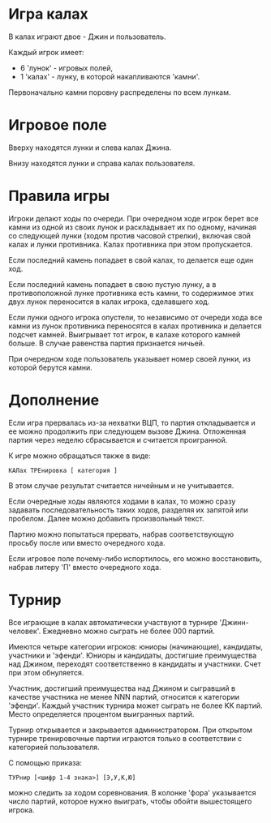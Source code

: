 
# Игра калах

В калах играют двое - Джин и пользователь.

Каждый игрок имеет:

 * 6 'лунок'  - игровых полей,
 * 1 'калах'  - лунку, в которой накапливаются 'камни'.

Первоначально камни поровну распределены по всем лункам.

# Игровое поле

Вверху находятся лунки и слева калах Джина.

Внизу находятся лунки и справа калах пользователя.

# Правила игры

Игроки делают ходы по очереди. При очередном ходе игрок берет
все камни из одной из своих лунок и раскладывает их по одному, начиная
со следующей лунки (ходом против часовой стрелки), включая свой
калах и лунки противника. Калах противника при этом пропускается.

Если последний камень попадает в свой калах, то делается еще один ход.

Если последний камень попадает в свою пустую лунку, а в противоположной
лунке противника есть камни, то содержимое этих двух лунок переносится
в калах игрока, сделавшего ход.

Если лунки одного игрока опустели, то независимо от очереди хода
все камни из лунок противника переносятся в калах противника и делается
подсчет камней. Выигрывает тот игрок, в калахе которого камней больше.
В случае равенства партия признается ничьей.

При очередном ходе пользователь указывает номер своей лунки, из
которой берутся камни.

# Дополнение

Если игра прервалась из-за нехватки ВЦП, то партия откладывается
и ее можно продолжить при следующем вызове Джина. Отложенная партия
через неделю сбрасывается и считается проигранной.

К игре можно обращаться также в виде:

    КАЛах ТРЕнировка [ категория ]

В этом случае результат считается ничейным и не учитывается.

Если очередные ходы являются ходами в калах, то можно сразу задавать
последовательность таких ходов, разделяя их запятой или пробелом.
Далее можно добавить произвольный текст.

Партию можно попытаться прервать, набрав соответствующую просьбу
после или вместо очередного хода.

Если игровое поле почему-либо испортилось, его можно восстановить,
набрав литеру 'П' вместо очередного хода.

# Турнир

Все играющие в калах автоматически участвуют в турнире 'Джинн-человек'.
Ежедневно можно сыграть не более 000 партий.

Имеются четыре категории игроков: юниоры (начинающие), кандидаты,
участники и 'эфенди'. Юниоры и кандидаты, достигшие преимущества
над Джином, переходят соответственно в кандидаты и участники. Счет
при этом обнуляется.

Участник, достигший преимущества над Джином и сыгравший в качестве
участника не менее NNN партий, относится к категории 'эфенди'.
Каждый участник турнира может сыграть не более KK партий.
Место определяется процентом выигранных партий.

Турнир открывается и закрывается администратором. При открытом
турнире тренировочные партии играются только в соответствии с категорией
пользователя.

С помощью приказа:

    ТУРнир [<шифр 1-4 знака>] [Э,У,К,Ю]

можно следить за ходом соревнования. В колонке 'фора' указывается
число партий, которое нужно выиграть, чтобы обойти вышестоящего игрока.
